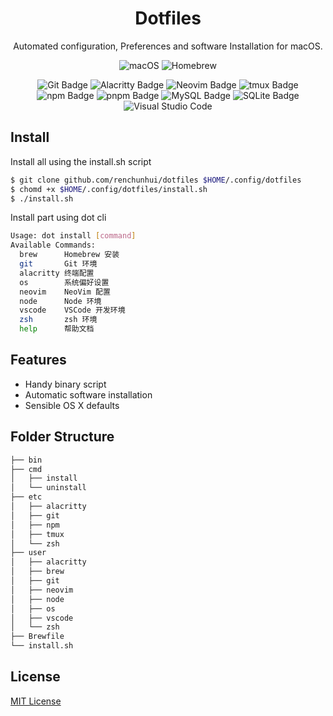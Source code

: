 <div align="center">
  <h1>Dotfiles</h1>
  <p>Automated configuration, Preferences and software Installation for macOS.</p>
</div>

<p align="center">
  <img src="https://img.shields.io/badge/Ventura-000000?style=for-the-badge&logo=Apple&logoColor=white" alt="macOS">
  <img src="https://img.shields.io/badge/Homebrew-000?logo=homebrew&logoColor=FBB040&style=for-the-badge" alt="Homebrew">
</p>

<p align="center">
  <img src="https://img.shields.io/badge/Git-000?logo=git&logoColor=F05032&style=flat-square" alt="Git Badge">
  <img src="https://img.shields.io/badge/Alacritty-000?logo=Alacritty&logoColor=F46D01&style=flat-square" alt="Alacritty Badge">
  <img src="https://img.shields.io/badge/Neovim-000?logo=neovim&logoColor=57A143&style=flat-square" alt="Neovim Badge">
  <img src="https://img.shields.io/badge/tmux-000?logo=tmux&logoColor=1BB91F&style=flat-square" alt="tmux Badge">
  <img src="https://img.shields.io/badge/npm-000?logo=npm&logoColor=CB3837&style=flat-square" alt="npm Badge">
  <img src="https://img.shields.io/badge/pnpm-000?logo=pnpm&logoColor=F69220&style=flat-square" alt="pnpm Badge">
  <img src="https://img.shields.io/badge/MySQL-000?logo=mysql&logoColor=4479A1&style=flat-square" alt="MySQL Badge">
  <img src="https://img.shields.io/badge/SQLite-000?logo=sqlite&logoColor=003B57&style=flat-square" alt="SQLite Badge">
  <img src="https://img.shields.io/badge/Visual_Studio_Code-000?logo=visualstudiocode&logoColor=007ACC&style=flat-square" alt="Visual Studio Code">
</p>


Install
---

Install all using the install.sh script

``` sh
$ git clone github.com/renchunhui/dotfiles $HOME/.config/dotfiles
$ chomd +x $HOME/.config/dotfiles/install.sh
$ ./install.sh
```

Install part using dot cli

``` sh
Usage: dot install [command]
Available Commands:
  brew      Homebrew 安装
  git       Git 环境
  alacritty 终端配置
  os        系统偏好设置
  neovim    NeoVim 配置
  node      Node 环境
  vscode    VSCode 开发环境
  zsh       zsh 环境
  help      帮助文档
```

Features
---

- Handy binary script
- Automatic software installation
- Sensible OS X defaults


Folder Structure
---

``` sh
├── bin
├── cmd
│   ├── install
│   └── uninstall
├── etc
│   ├── alacritty
│   ├── git
│   ├── npm
│   ├── tmux
│   └── zsh
├── user
│   ├── alacritty
│   ├── brew
│   ├── git
│   ├── neovim
│   ├── node
│   ├── os
│   ├── vscode
│   └── zsh
├── Brewfile
└── install.sh
```

License
---

[MIT License](./LICENSE)
